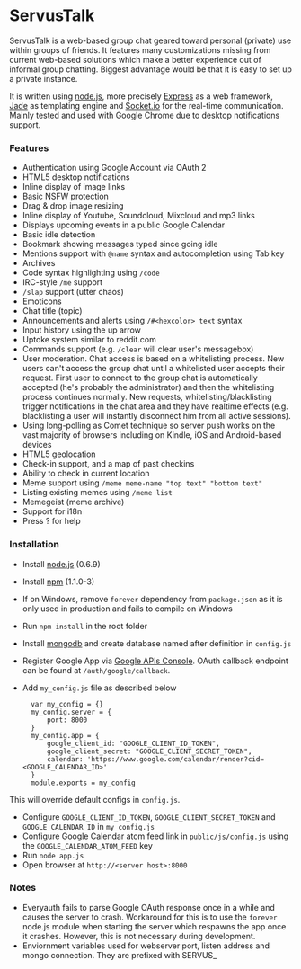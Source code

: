 # ServusTalk

ServusTalk is a web-based group chat geared toward personal (private) use within groups of friends. It features many customizations missing from current web-based solutions which make a better experience out of informal group chatting. Biggest advantage would be that it is easy to set up a private instance.

It is written using [node.js][1], more precisely [Express][5] as a web framework, [Jade][6] as templating engine and [Socket.io][7] for the real-time communication. Mainly tested and used with Google Chrome due to desktop notifications support.

### Features

* Authentication using Google Account via OAuth 2
* HTML5 desktop notifications
* Inline display of image links
* Basic NSFW protection
* Drag & drop image resizing
* Inline display of Youtube, Soundcloud, Mixcloud and mp3 links
* Displays upcoming events in a public Google Calendar
* Basic idle detection
* Bookmark showing messages typed since going idle
* Mentions support with `@name` syntax and autocompletion using Tab key
* Archives
* Code syntax highlighting using `/code`
* IRC-style `/me` support
* `/slap` support (utter chaos)
* Emoticons
* Chat title (topic)
* Announcements and alerts using `/#<hexcolor> text` syntax
* Input history using the up arrow
* Uptoke system similar to reddit.com
* Commands support (e.g. `/clear` will clear user's messagebox) 
* User moderation. Chat access is based on a whitelisting process. New users can't access the group chat until a whitelisted user accepts their request. First user to connect to the group chat is automatically accepted (he's probably the administrator) and then the whitelisting process continues normally. New requests, whitelisting/blacklisting trigger notifications in the chat area and they have realtime effects (e.g. blacklisting a user will instantly disconnect him from all active sessions).
* Using long-polling as Comet technique so server push works on the vast majority of browsers including on Kindle, iOS and Android-based devices
* HTML5 geolocation
* Check-in support, and a map of past checkins
* Ability to check in current location
* Meme support using `/meme meme-name "top text" "bottom text"`
* Listing existing memes using `/meme list`
* Memegeist (meme archive)
* Support for i18n
* Press ? for help

### Installation

* Install [node.js][1] (0.6.9)
* Install [npm][2] (1.1.0-3)
* If on Windows, remove `forever` dependency from `package.json` as it is only used in production and fails to compile on Windows
* Run `npm install` in the root folder 
* Install [mongodb][3] and create database named after definition in `config.js`
* Register Google App via [Google APIs Console][4]. OAuth callback endpoint can be found at `/auth/google/callback`.
* Add `my_config.js` file as described below

        var my_config = {}
        my_config.server = {
            port: 8000
        }
        my_config.app = {
            google_client_id: "GOOGLE_CLIENT_ID_TOKEN",
            google_client_secret: "GOOGLE_CLIENT_SECRET_TOKEN",
            calendar: 'https://www.google.com/calendar/render?cid=<GOOGLE_CALENDAR_ID>'
        }
        module.exports = my_config

This will override default configs in `config.js`.

* Configure `GOOGLE_CLIENT_ID_TOKEN`, `GOOGLE_CLIENT_SECRET_TOKEN` and `GOOGLE_CALENDAR_ID` in `my_config.js`
* Configure Google Calendar atom feed link in `public/js/config.js` using the `GOOGLE_CALENDAR_ATOM_FEED` key
* Run `node app.js`
* Open browser at `http://<server host>:8000`

### Notes
* Everyauth fails to parse Google OAuth response once in a while and causes the server to crash. Workaround for this is to use the `forever` node.js module when starting the server which respawns the app once it crashes. However, this is not necessary during development.
* Enviornment variables used for webserver port, listen address and mongo connection. They are prefixed with SERVUS_

[1]: http://nodejs.org
[2]: http://npmjs.org
[3]: http://mongodb.org
[4]: https://code.google.com/apis/console
[5]: http://expressjs.com
[6]: http://jade-lang.com
[7]: http://socket.io
